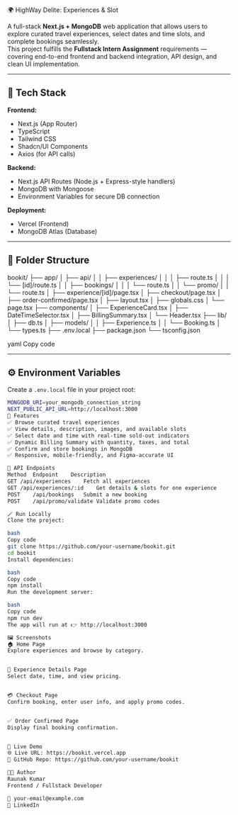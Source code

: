 🌍 HighWay Delite: Experiences & Slot

A full-stack **Next.js + MongoDB** web application that allows users to explore curated travel experiences, select dates and time slots, and complete bookings seamlessly.  
This project fulfills the **Fullstack Intern Assignment** requirements — covering end-to-end frontend and backend integration, API design, and clean UI implementation.

---

## 🚀 Tech Stack

**Frontend:**
- Next.js (App Router)
- TypeScript
- Tailwind CSS
- Shadcn/UI Components
- Axios (for API calls)

**Backend:**
- Next.js API Routes (Node.js + Express-style handlers)
- MongoDB with Mongoose
- Environment Variables for secure DB connection

**Deployment:**
- Vercel (Frontend)
- MongoDB Atlas (Database)

---

## 📂 Folder Structure

bookit/
├── app/
│ ├── api/
│ │ ├── experiences/
│ │ │ ├── route.ts
│ │ │ └── [id]/route.ts
│ │ ├── bookings/
│ │ │ └── route.ts
│ │ └── promo/
│ │ └── route.ts
│ ├── experience/[id]/page.tsx
│ ├── checkout/page.tsx
│ ├── order-confirmed/page.tsx
│ ├── layout.tsx
│ ├── globals.css
│ └── page.tsx
├── components/
│ ├── ExperienceCard.tsx
│ ├── DateTimeSelector.tsx
│ ├── BillingSummary.tsx
│ └── Header.tsx
├── lib/
│ ├── db.ts
│ ├── models/
│ │ ├── Experience.ts
│ │ └── Booking.ts
│ └── types.ts
├── .env.local
├── package.json
└── tsconfig.json

yaml
Copy code

---

## ⚙️ Environment Variables

Create a `.env.local` file in your project root:

```bash
MONGODB_URI=your_mongodb_connection_string
NEXT_PUBLIC_API_URL=http://localhost:3000
🧠 Features
✅ Browse curated travel experiences
✅ View details, description, images, and available slots
✅ Select date and time with real-time sold-out indicators
✅ Dynamic Billing Summary with quantity, taxes, and total
✅ Confirm and store bookings in MongoDB
✅ Responsive, mobile-friendly, and Figma-accurate UI

🧩 API Endpoints
Method	Endpoint	Description
GET	/api/experiences	Fetch all experiences
GET	/api/experiences/:id	Get details & slots for one experience
POST	/api/bookings	Submit a new booking
POST	/api/promo/validate	Validate promo codes

🪄 Run Locally
Clone the project:

bash
Copy code
git clone https://github.com/your-username/bookit.git
cd bookit
Install dependencies:

bash
Copy code
npm install
Run the development server:

bash
Copy code
npm run dev
The app will run at 👉 http://localhost:3000

🖼️ Screenshots
🏠 Home Page
Explore experiences and browse by category.


📖 Experience Details Page
Select date, time, and view pricing.


💳 Checkout Page
Confirm booking, enter user info, and apply promo codes.


✅ Order Confirmed Page
Display final booking confirmation.


🔗 Live Demo
🌐 Live URL: https://bookit.vercel.app
📁 GitHub Repo: https://github.com/your-username/bookit

👨‍💻 Author
Raunak Kumar
Frontend / Fullstack Developer

📧 your-email@example.com
💼 LinkedIn
